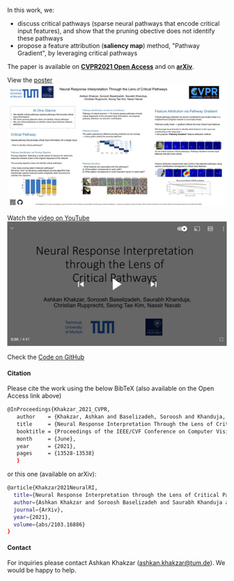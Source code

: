 In this work, we: 
* discuss critical pathways (sparse neural pathways that encode critical input features), and show that the pruning obective does not identify these pathways
* propose a feature attribution (**saliency map**) method, "Pathway Gradient", by leveraging critical pathways


The paper is available on **[CVPR2021 Open Access](https://openaccess.thecvf.com/content/CVPR2021/html/Khakzar_Neural_Response_Interpretation_Through_the_Lens_of_Critical_Pathways_CVPR_2021_paper.html)** and on **[arXiv](https://arxiv.org/abs/2103.16886)**. 

View the [poster](Poster_Neural_Response_Interpretation_Through_the_Lens_of_Critical.pdf)
![preview](poster-preview.JPG)

Watch the [video on YouTube](https://youtu.be/z5uhcqtFORY)
![preview](Video-preview.JPG)

Check the [Code on GitHub](https://github.com/CAMP-eXplain-AI/PathwayGrad.git)

#### Citation
Please cite the work using the below BibTeX (also available on the Open Access link above)
``` bash
@InProceedings{Khakzar_2021_CVPR,
   author    = {Khakzar, Ashkan and Baselizadeh, Soroosh and Khanduja, Saurabh and Rupprecht, Christian and Kim, Seong Tae and Navab, Nassir},
   title     = {Neural Response Interpretation Through the Lens of Critical Pathways},
   booktitle = {Proceedings of the IEEE/CVF Conference on Computer Vision and Pattern Recognition (CVPR)},
   month     = {June},
   year      = {2021},
   pages     = {13528-13538}
   }
``` 

or this one (available on arXiv):
``` bash
@article{Khakzar2021NeuralRI,
  title={Neural Response Interpretation through the Lens of Critical Pathways},
  author={Ashkan Khakzar and Soroosh Baselizadeh and Saurabh Khanduja and C. Rupprecht and Seong Tae Kim and N. Navab},
  journal={ArXiv},
  year={2021},
  volume={abs/2103.16886}
}
```


#### Contact
For inquiries please contact Ashkan Khakzar (ashkan.khakzar@tum.de). We would be happy to help.

